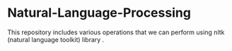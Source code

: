 # Natural-Language-Processing
This repository includes various operations that we can perform using nltk (natural language toolkit) library .
